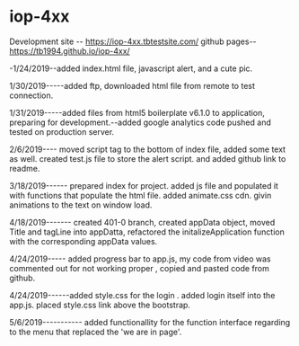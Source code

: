 # iop-4xx
Development site -- https://iop-4xx.tbtestsite.com/
github pages-- https://tb1994.github.io/iop-4xx/

-1/24/2019--added index.html file, javascript alert, and a cute pic.

1/30/2019-----added ftp, downloaded html file from remote to test connection.

1/31/2019-----added files from html5 boilerplate v6.1.0 to application, preparing for development.--added google analytics code pushed and tested on production server.

2/6/2019---- moved script tag to the bottom of index file, added some text as well. created test.js file to store the alert script. and added github link to readme.

3/18/2019------ prepared index for project. added js file and populated it with functions that populate the html file. added animate.css cdn. givin animations to the text on window load. 

4/18/2019------- created 401-0 branch, created appData object, moved Title and tagLine into appDatta, refactored the initalizeApplication function
with the corresponding appData values.

4/24/2019----- added progress bar to app.js,  my code from video was commented out for not working proper , copied and pasted code from github.

4/24/2019------added style.css for the login . added login itself into the app.js. placed style.css link above the bootstrap.

5/6/2019----------- added functionallity for the function interface regarding to the menu that replaced the 'we are in page'.